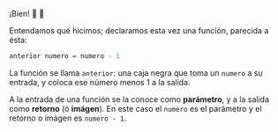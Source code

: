 ¡Bien! :clap: :clap:

Entendamos qué hicimos; declaramos esta vez una función, parecida a ésta:

```haskell
anterior numero = numero - 1
```

La función se llama `anterior`: una caja negra que toma un `numero` a su entrada, y coloca ese número menos 1 a la salida.

A la entrada de una función se la conoce como **parámetro**, y a la salida como **retorno** (ó **imágen**). En este caso el `numero` es el parámetro y el retorno o imágen es `numero - 1`.

